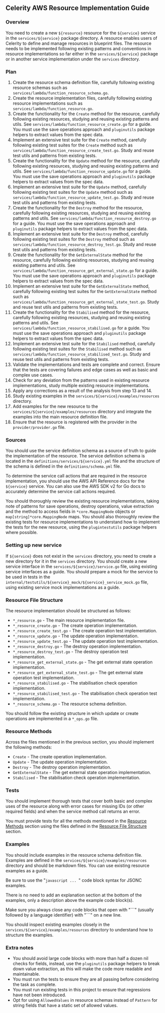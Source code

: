 ## Celerity AWS Resource Implementation Guide

### Overview

You need to create a new `${resource}` resource for the `${service}` service in the `services/${service}` package directory.
A resource enables users of Celerity to define and manage resources in blueprint files.
The resource needs to be implemented following existing patterns and conventions in resource implementations so far either in the `services/${service}` package or in another service implementation under the `services` directory.

### Plan

1. Create the resource schema definition file, carefully following existing resource schemas such as `services/lambda/function_resource_schema.go`.
2. Create the resource implementation files, carefully following existing resource implementations such as `services/lambda/function_resource.go`.
3. Create the functionality for the `Create` method for the resource, carefully following existing resources, studying and reusing existing patterns and utils. See `services/lambda/function_resource_create.go` for a guide. You must use the save operations approach and `pluginutils` package helpers to extract values from the spec data.
4. Implement an extensive test suite for the `Create` method, carefully following existing test suites for the `Create` method such as `services/lambda/function_resource_create_test.go`. Study and reuse test utils and patterns from existing tests.
5. Create the functionality for the `Update` method for the resource, carefully following existing resources, studying and reusing existing patterns and utils. See `services/lambda/function_resource_update.go` for a guide. You must use the save operations approach and `pluginutils` package helpers to extract values from the spec data.
6. Implement an extensive test suite for the `Update` method, carefully following existing test suites for the `Update` method such as `services/lambda/function_resource_update_test.go`. Study and reuse test utils and patterns from existing tests.
7. Create the functionality for the `Destroy` method for the resource, carefully following existing resources, studying and reusing existing patterns and utils. See `services/lambda/function_resource_destroy.go` for a guide. You must use the save operations approach and `pluginutils` package helpers to extract values from the spec data.
8. Implement an extensive test suite for the `Destroy` method, carefully following existing test suites for the `Destroy` method such as `services/lambda/function_resource_destroy_test.go`. Study and reuse test utils and patterns from existing tests.
9. Create the functionality for the `GetExternalState` method for the resource, carefully following existing resources, studying and reusing existing patterns and utils. See `services/lambda/function_resource_get_external_state.go` for a guide. You must use the save operations approach and `pluginutils` package helpers to extract values from the spec data.
10. Implement an extensive test suite for the `GetExternalState` method, carefully following existing test suites for the `GetExternalState` method such as `services/lambda/function_resource_get_external_state_test.go`. Study and reuse test utils and patterns from existing tests.
11. Create the functionality for the `Stabilised` method for the resource, carefully following existing resources, studying and reusing existing patterns and utils. See `services/lambda/function_resource_stabilised.go` for a guide. You must use the save operations approach and `pluginutils` package helpers to extract values from the spec data.
12. Implement an extensive test suite for the `Stabilised` method, carefully following existing test suites for the `Stabilised` method such as `services/lambda/function_resource_stabilised_test.go`. Study and reuse test utils and patterns from existing tests.
13. Validate the implementations and tests are complete and correct. Ensure that the tests are covering failures and edge cases as well as basic and complex use cases.
14. Check for any deviation from the patterns used in existing resource implementations, study multiple existing resource implementations.
15. Apply any corrections as a result of the analysis from step 13 and 14.
16. Study existing examples in the `services/${service}/examples/resources` directory.
17. Add examples for the new resource to the `services/${service}/examples/resources` directory and integrate the examples into the main resource definition file.
18. Ensure that the resource is registered with the provider in the `provider/provider.go` file.

### Sources

You should use the service definition schema as a source of truth to guide the implementation of the resource.
The service definition schema is located in the `definitions/services/${service}.yml` file and the structure of the schema is defined in the `definitions/schema.yml` file.

To determine the service call actions that are required in the resource implementation, you should use the AWS API Reference docs for the `${service}` service. You can also use the AWS SDK v2 for Go docs to accurately determine the service call actions required.

You should thoroughly review the existing resource implementations, taking note of patterns for save operations, destroy operations, value extraction and the method to access fields in `*core.MappingNode` objects or `map[string]*core.MappingNode` maps.
You should also thoroughly review the existing tests for resource implementations to understand how to implement the tests for the new resource, using the `plugintestutils` package helpers where possible.

### Setting up new service

If `${service}` does not exist in the `services` directory, you need to create a new directory for it in the `services` directory.
You should create a new service interface in the `services/${service}/service.go` file, using existing service interfaces as a guide.
You should prepare a mock for the service to be used in tests in the `internal/testutils/${service}_mock/${service}_service_mock.go` file, using existing service mock implementations as a guide.

### Resource File Structure

The resource implementation should be structured as follows:

- `*_resource.go` - The main resource implementation file.
- `*_resource_create.go` - The create operation implementation.
- `*_resource_create_test.go` - The create operation test implementation.
- `*_resource_update.go` - The update operation implementation.
- `*_resource_update_test.go` - The update operation test implementation.
- `*_resource_destroy.go` - The destroy operation implementation.
- `*_resource_destroy_test.go` - The destroy operation test implementation.
- `*_resource_get_external_state.go` - The get external state operation implementation.
- `*_resource_get_external_state_test.go` - The get external state operation test implementation.
- `*_resource_stabilised.go` - The stabilisation check operation implementation.
- `*_resource_stabilised_test.go` - The stabilisation check operation test implementation.
- `*_resource_schema.go` - The resource schema definition.

You should follow the existing structure in which update or create operations are implemented in a `*_ops.go` file.

### Resource Methods

Across the files mentioned in the previous section, you should implement the following methods:

- `Create` - The create operation implementation.
- `Update` - The update operation implementation.
- `Destroy` - The destroy operation implementation.
- `GetExternalState` - The get external state operation implementation.
- `Stabilised` - The stabilisation check operation implementation.

### Tests

You should implement thorough tests that cover both basic and complex uses of the resource along with error cases for missing IDs (or other required fields) and when the service method call returns an error.

You must provide tests for all the methods mentioned in the [Resource Methods](#resource-methods) section using the files defined in the [Resource File Structure](#resource-file-structure) section.

### Examples

You should include examples in the resource schema definition file.
Examples are defined in the `services/${service}/examples/resources` directory and should be markdown files. You can use existing resource examples as a guide.

Be sure to use the "```javascript ... ```" code block syntax for JSONC examples.

There is no need to add an explanation section at the bottom of the examples, only a description above the example code block(s).

Make sure you always close any code blocks that open with "\`\`\`" (usually followed by a language identifier) with "\`\`\`" on a new line.

You should inspect existing examples closely in the `services/${service}/examples/resources` directory to understand how to structure the examples.

### Extra notes

- You should avoid large code blocks with more than half a dozen nil checks for fields, instead, use the `pluginutils` package helpers to break down value extraction, as this will make the code more readable and maintainable.
- You must run the tests to ensure they are all passing before considering the task as complete.
- You must run existing tests in this project to ensure that regressions have not been introduced.
- Opt for using `AllowedValues` in resource schemas instead of `Pattern` for string fields that have a static set of allowed values.
